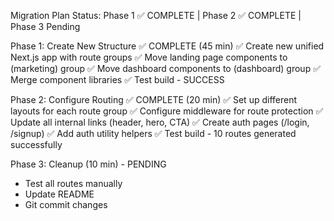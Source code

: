 Migration Plan
Status: Phase 1 ✅ COMPLETE | Phase 2 ✅ COMPLETE | Phase 3 Pending

Phase 1: Create New Structure ✅ COMPLETE (45 min)
✅ Create new unified Next.js app with route groups
✅ Move landing page components to (marketing) group
✅ Move dashboard components to (dashboard) group
✅ Merge component libraries
✅ Test build - SUCCESS

Phase 2: Configure Routing ✅ COMPLETE (20 min)
✅ Set up different layouts for each route group
✅ Configure middleware for route protection
✅ Update all internal links (header, hero, CTA)
✅ Create auth pages (/login, /signup)
✅ Add auth utility helpers
✅ Test build - 10 routes generated successfully

Phase 3: Cleanup (10 min) - PENDING
- Test all routes manually
- Update README
- Git commit changes